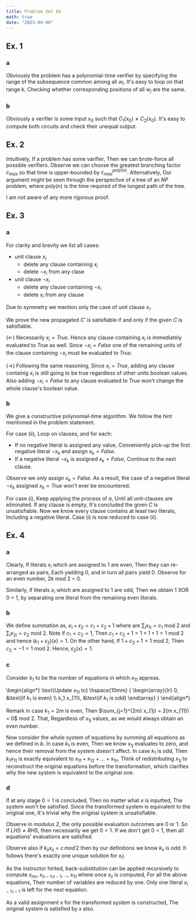 ```yaml
---
title: Problem Set 04
math: true
date: "2023-04-09"
---
```


## Ex. 1
### a
Obviously the problem has a polynomial-time verifier by specifying the range of the subsequence common among all $w_i$. It's easy to loop on that range $k$, Checking whether corresponding positions of all $w_j$ are the same.

### b
Obviously a verifier is some input $x_0$ such that $C_1(x_0) \neq C_2(x_0)$. It's easy to  compute both circuits and check their unequal output.

## Ex. 2
Intuitively, If a problem has some varifier, Then we can brute-force all possible verifiers. Observe we can choose the greatest branching factor $c_{max}$ so that time is upper-bounded by $c_{max}^{poly(n)}$. Alternatively, Our argument might be seen through the perspective of a tree of an $NP$ problem, where $poly(n)$ is the time required of the longest path of the tree.

I am not aware of any more rigorous proof.

## Ex. 3
### a
For clarity and brevity we list all cases:

- unit clause $x_i$
  - delete any clause containing $x_i$
  - delete $\neg x_i$ from any clase
- unit clause $\neg x_i$
  - delete any clause containing $\neg x_i$
  - delete $x_i$ from any clause

Due to symmetry we mention only the case of unit clause $x_i$.

We prove the new propagated $C'$ is satisfiable if and only if the given $C$ is satisfiable.

$(\leftarrow)$ Necessarily $x_i = True$. Hence any clause containing $x_i$ is immediately evaluated to $True$ as well. Since $\neg x_i = False$ one of the remaining units of the clause containing $\neg x_i$ must be evaluated to $True$.

$(\rightarrow)$ Following the same reasoning, Since $x_i = True$, adding any clause containig $x_i$ is still going to be true regardless of other units boolean values. Also adding $\neg x_i = False$ to any clause evaluated to $True$ won't change the whole clause's boolean value.

### b
We give a constructive polynomial-time algorithm. We follow the hint mentioned in the problem statement.

For case (ii), Loop on clauses, and for each:

- If no negative literal is assigned any value, Conveniently pick-up the first negative literal $\neg x_k$ and assign $x_k = False$.
- If a negative literal $\neg x_k$ is assigned $x_k = False$, Continue to the next clause.

Observe we only assign $x_k = False$. As a result, the case of a negative literal $\neg x_k$ assigned $x_k = True$ won't ever be encountered.

For case (i), Keep applying the process of $a$, Until all unit-clauses are eliminated. If any clause is empty, It's concluded the given $C$ is unsatisfiable. Now we know every clause contains at least two literals, Including a negative literal. Case (i) is now reduced to case (ii).

## Ex. 4
### a
Clearly, If literals $x_i$ which are assigned to $1$ are even, Then they can re-arranged as pairs, Each yielding $0$, and in turn all pairs yield $0$. Observe for an even number, $2k$ mod 2 = 0.

Similarly, if literals $x_i$ which are assigned to $1$ are odd, Then we obtain 1 XOR 0 = 1, by separating one literal from the remaining even literals.

### b
We define summation as, $\epsilon_1 + \epsilon_2 = c_1 + c_2 + 1$ where are $\sum_i x_{1i} = c_1$ mod $2$ and $\sum_i x_{2i} = c_2$ mod $2$. Note if $c_1 = c_2 = 1$, Then $c_1 +  c_2 + 1 = 1 + 1 + 1 = 1$ mod $2$ and hence $(\epsilon_1 + \epsilon_2)(x) = 1$. On the other hand, If $1 + c_2 + 1 = 1$ mod $2$, Then $c_2 = -1 = 1$ mod $2$. Hence, $\epsilon_2(x) = 1$.

### c
Consider $k_1$ to be the number of equations in which $x_{11}$ appreas.

\begin{align*}
\text{Update $x_{11}$ to} \hspace{10mm}
\{
  \begin{array}{lr}
    0, &\text{if $k_1$ is even} \\\\
    k_1 x_{11}, &\text{if $k_1$ is odd}
  \end{array}
\}
\end{align*}

Remark in case $k_1 = 2m$ is even, Then $\sum_{j=1}^{2m} x_{1j} = 2(m x_{11}) = 0$ mod $2$. That, Regardless of $x_{1j}$ values, as we would always obtain an even number.

Now consider the whole system of equations by summing all equations as we defined in _b_. In  case $k_1$ is even, Then we know $x_{1j}$ evaluates to zero, and hence their removal from the system doesn't affect. In case $k_1$ is odd, Then $k_1 x_{11}$ is exactly equivalent to $x_{11} + x_{12} + \dots + x_{1n}$. Think of redistributing $x_{1j}$ to reconstruct the original equations before the transformation, which clarifies why the new system is equivalent to the original one.

### d
If at any stage $0 = 1$ is concluded, Then no matter what $x$ is inputted, The system won't be satisfied. Since the transformed system is equivalent to the original one, It's trivial why the original system is unsatisfiable.

Observe in _modulus 2_, the only possible evaluation outcomes are $0$ or $1$. So if $LHS \neq RHS$, then necessarily we get $0 = 1$. If we don't get $0 = 1$, then all equations' evaluations are satisfied.

Observe also if $k_{ii} x_{ii} = c \, mod \, 2$ then by our definitions we know $k_{ii}$ is odd. It follows there's exactly one unique solution for $x_ii$.

As the instructor hinted, back-substitution can be applied recursively to compute $x_{nn}$, $x_{n-1 \, n-1}$, .., $x_{11}$ where once $x_{ii}$ is computed, For all the above equations, Their number of variables are reduced by one. Only one literal $x_{i-1 \, i-1}$ is left for the next equation.

As a valid assignment $x$ for the transformed system is constructed, The original system is satisfied by $x$ also.

